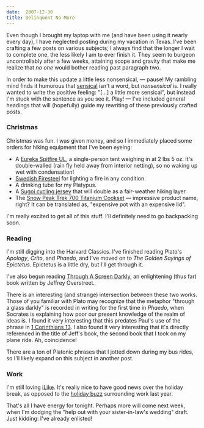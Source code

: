 ```yaml
---
date:  2007-12-30
title: Delinquent No More
---
```

Even though I brought my laptop with me (and have been using it nearly every day), I have neglected posting during my vacation in Texas.  I've been crafting a few posts on various subjects; I always find that the longer I wait to complete one, the less likely I am to ever finish it.  They seem to burgeon uncontrollably after a few weeks, attaining scope and gravity that make me realize that <em>no one</em> would bother reading past paragraph two.

In order to make this update a little less nonsensical, &mdash; pause! My rambling mind finds it humorous that <a href="http://dictionary.reference.com/browse/sensical">sensical</a> isn't a word, but <em>nonsensical</em> is. I really wanted to write the positive feeling: "[...] a little more sensical", but instead I'm stuck with the sentence as you see it.  Play! &mdash; I've included general headings that will (hopefully) guide my rewriting of these previously crafted posts.

<h3>Christmas</h3>

Christmas was fun.  I was given money, and so I immediately placed some orders for hiking equipment that I've been eyeing:

<ul>
  <li>A <a href="http://www.eurekatent.com/p-46-spitfire-ul.aspx">Eureka Spitfire UL</a>, a single-person tent weighing in at 2 lbs 5 oz.  It's double-walled (rain fly held away from interior netting), so no waking up wet with condensation!</li>
  <li><a href="http://www.campmor.com/webapp/wcs/stores/servlet/ProductDisplay?partNumber=82728">Swedish Firesteel</a> for lighting a fire in any condition.</li>
  <li>A drinking tube for my Platypus.</li>
  <li>A <a href="http://www.campmor.com/webapp/wcs/stores/servlet/ProductDisplay?productId=39302949">Sugoi cycling jersey</a> that will double as a fair-weather hiking layer.</li>
  <li>The <a href="http://www.campmor.com/webapp/wcs/stores/servlet/ProductDisplay?partNumber=65143">Snow Peak Trek 700 Titanium Cookset</a> &mdash; impressive product name, right?  It can be translated as, "expensive pot with an expensive lid".</li>
</ul>

I'm really excited to get all of this stuff.  I'll definitely need to go backpacking soon.

<h3>Reading</h3>

I'm still digging into the Harvard Classics.  I've finished reading Plato's <em>Apology</em>, <em>Crito</em>, and <em>Phaedo</em>, and I've moved on to <em>The Golden Sayings of Epictetus</em>.  Epictetus is a little dry, but I'll get through it.

I've also begun reading <a href="http://lookingcloser.org/Darkly/default.htm">Through A Screen Darkly</a>, an enlightening (thus far) book written by Jeffrey Overstreet.

There is an interesting (and strange) intersection between these two works.  Those of you familiar with Plato may recognize that the metaphor "through a glass darkly" is recorded in writing for the first time in <em>Phaedo</em>, when Socrates is explaining how poor our present knowledge of the realm of ideas is.  I found it very interesting that this predates Paul's use of the phrase in <a href="http://www.biblegateway.com/passage/?search=1+Corinthians%2013:12;&amp;version=47">1 Corinthians 13</a>.  I also found it very interesting that it's directly referenced in the title of Jeff's book, the second book that I took on my plane ride.  Ah, coincidence!

There are a ton of Platonic phrases that I jotted down during my bus rides, so I'll likely expand on this subject in another post.

<h3>Work</h3>

I'm still loving <a href="http://ilike.com">iLike</a>.  It's really nice to have good news over the holiday break, as opposed to the <a href="http://www.google.com/search?q=jobster+layoffs">holiday buzz</a> surrounding work last year.

That's all I have energy for tonight.  Perhaps more will come next week, when I'm dodging the "help out with your sister-in-law's wedding" draft.  Just kidding: I've already enlisted!
